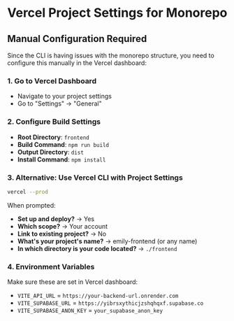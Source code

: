 # Vercel Project Settings for Monorepo

## Manual Configuration Required

Since the CLI is having issues with the monorepo structure, you need to configure this manually in the Vercel dashboard:

### 1. Go to Vercel Dashboard
- Navigate to your project settings
- Go to "Settings" → "General"

### 2. Configure Build Settings
- **Root Directory**: `frontend`
- **Build Command**: `npm run build`
- **Output Directory**: `dist`
- **Install Command**: `npm install`

### 3. Alternative: Use Vercel CLI with Project Settings
```bash
vercel --prod
```

When prompted:
- **Set up and deploy?** → Yes
- **Which scope?** → Your account
- **Link to existing project?** → No
- **What's your project's name?** → emily-frontend (or any name)
- **In which directory is your code located?** → `./frontend`

### 4. Environment Variables
Make sure these are set in Vercel dashboard:
- `VITE_API_URL` = `https://your-backend-url.onrender.com`
- `VITE_SUPABASE_URL` = `https://yibrsxythicjzshqhqxf.supabase.co`
- `VITE_SUPABASE_ANON_KEY` = `your_supabase_anon_key`
